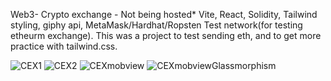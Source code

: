 Web3- Crypto exchange - Not being hosted* 
Vite, React, Solidity, Tailwind styling, giphy api, MetaMask/Hardhat/Ropsten Test network(for testing etheurm exchange).
This was a project to test sending eth, and to get more practice with tailwind.css.
 
![CEX1](https://user-images.githubusercontent.com/65512131/166400656-a62caf96-80d1-47ac-a5ba-9a6b0cf3e6de.png)
![CEX2](https://user-images.githubusercontent.com/65512131/166400659-38e2848a-15cb-4d93-9545-f49b1a513c56.png)
![CEXmobview](https://user-images.githubusercontent.com/65512131/166400665-9ab19528-bbe3-46c3-9a26-2dfed161a555.png)
![CEXmobviewGlassmorphism](https://user-images.githubusercontent.com/65512131/166400666-b14f8f36-2c82-4e7a-a508-62f7dbe2814c.png)
